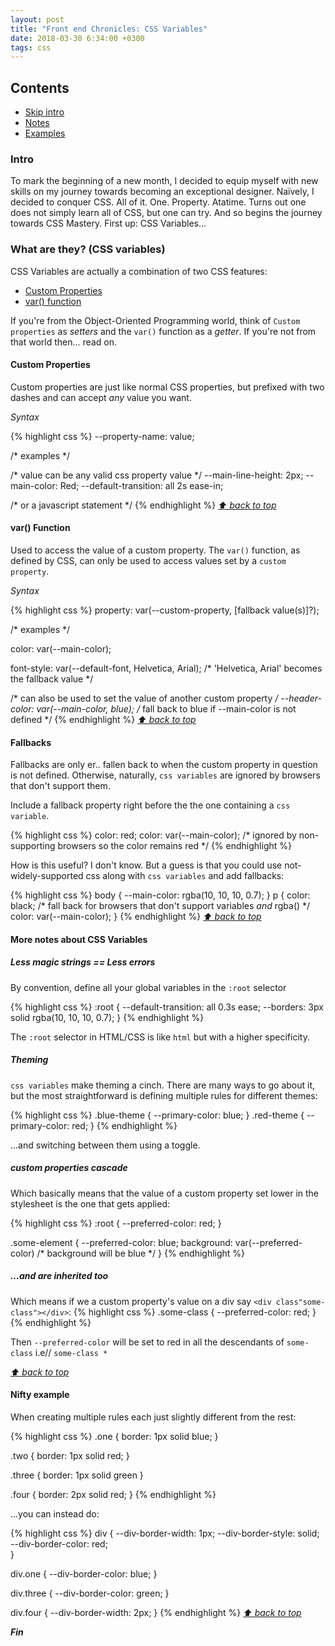 ```yaml
---
layout: post
title: "Front end Chronicles: CSS Variables"
date: 2018-03-30 6:34:00 +0300
tags: css
---
```


## Contents
* [Skip intro](#what-are-they-css-variables)
* [Notes](#more-notes-about-css-variables)
* [Examples](#nifty-examples)

### Intro
To mark the beginning of a new month, I decided to equip myself with new skills on my journey towards becoming an exceptional designer. Naïvely, I decided to conquer CSS. All of it. One. Property. Atatime. Turns out one does not simply learn all of CSS, but one can try. And so begins the journey towards CSS Mastery. First up: CSS Variables...

### What are they? (CSS variables)

CSS Variables are actually a combination of two CSS features:

* [Custom Properties](#custom-properties)
* [var() function](#var-function)


If you're from the Object-Oriented Programming world, think of ```Custom properties``` as _setters_ and the ```var()``` function as a _getter_. If you're not from that world then... read on.

#### Custom Properties

Custom properties are just like normal CSS properties, but prefixed with two dashes and can accept _any_ value you want.

_Syntax_

{% highlight css %}
--property-name: value;

/* examples */

/* value can be any valid css property value */
--main-line-height: 2px;
--main-color: Red;
--default-transition: all 2s ease-in;

/* or a javascript statement */
{% endhighlight %}
_[⬆ back to top](#contents)_

#### var() Function
Used to access the value of a custom property. The ```var()``` function, as defined by CSS, can only be used to access values set by a ```custom property```.

_Syntax_

{% highlight css %}
property: var(--custom-property, [fallback value(s)]?);

/* examples */

color: var(--main-color);

font-style: var(--default-font, Helvetica, Arial); /* 'Helvetica, Arial' 
becomes the fallback value */

/* can also be used to set the value of another custom property */
--header-color: var(--main-color, blue); /* fall back to blue if --main-color
 is not defined */
{% endhighlight %}
_[⬆ back to top](#contents)_

#### Fallbacks
Fallbacks are only er.. fallen back to when the custom property in question is not defined. Otherwise, naturally, ```css variables``` are ignored by browsers that don't support them.

Include a fallback property right before the the one containing a ```css variable```.

{% highlight css %}
color: red;
color: var(--main-color); /* ignored by non-supporting browsers so the color 
remains red */
{% endhighlight %}

How is this useful? I don't know. But a guess is that you could use not-widely-supported css along with ```css variables``` and add fallbacks:

{% highlight css %}
body {
    --main-color: rgba(10, 10, 10, 0.7);
}
p {
    color: black; /* fall back for browsers that don't support variables _and_ rgba() */
    color: var(--main-color); 
}
{% endhighlight %}
_[⬆ back to top](#contents)_

#### More notes about CSS Variables

##### Less magic strings == Less errors
By convention, define all your global variables in the ```:root``` selector

{% highlight css %}
:root {
    --default-transition: all 0.3s ease;
    --borders: 3px solid rgba(10, 10, 10, 0.7);
}
{% endhighlight %}

The ```:root``` selector in HTML/CSS is like ```html``` but with a higher specificity.

##### Theming
```css variables``` make theming a cinch. There are many ways to go about it, but the most straightforward is defining multiple rules for different themes:

{% highlight css %}
.blue-theme {
    --primary-color: blue;
}
.red-theme {
    --primary-color: red;
}
{% endhighlight %}

...and switching between them using a toggle.

##### custom properties cascade

Which basically means that the value of a custom property set lower in the stylesheet is the one that gets applied:

{% highlight css %}
:root {
    --preferred-color: red;
}

.some-element {
    --preferred-color: blue;
    background: var(--preferred-color)
    /* background will be blue */
}
{% endhighlight %}

##### ...and are inherited too
Which means if we a custom property's value on a div say ```<div class"some-class"></div>```:
{% highlight css %}
.some-class {
    --preferred-color: red;
}
{% endhighlight %}

Then ```--preferred-color``` will be set to red in all the descendants of ```some-class``` i.e// 
```some-class *```

_[⬆ back to top](#contents)_

#### Nifty example
When creating multiple rules each just slightly different from the rest:

{% highlight css %}
.one {
  border: 1px solid blue;
}

.two {
  border: 1px solid red;
}

.three {
  border: 1px solid green
}

.four {
  border: 2px solid red;
}
{% endhighlight %}

...you can instead do:

{% highlight css %}
div {
  --div-border-width: 1px;
  --div-border-style: solid;
  --div-border-color: red;  
}

div.one {
  --div-border-color: blue;
}

div.three {
  --div-border-color: green;
}

div.four {
  --div-border-width: 2px;
}
{% endhighlight %}
_[⬆ back to top](#contents)_

___Fin___